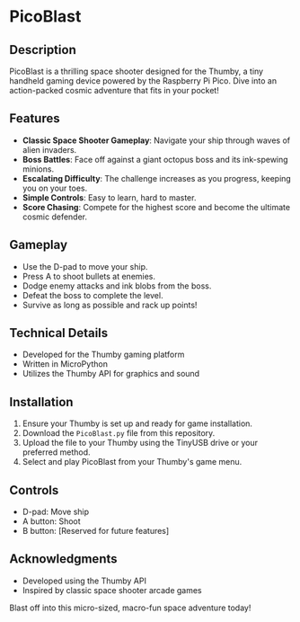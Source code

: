 # PicoBlast

## Description
PicoBlast is a thrilling space shooter designed for the Thumby, a tiny handheld gaming device powered by the Raspberry Pi Pico. Dive into an action-packed cosmic adventure that fits in your pocket!

## Features
- **Classic Space Shooter Gameplay**: Navigate your ship through waves of alien invaders.
- **Boss Battles**: Face off against a giant octopus boss and its ink-spewing minions.
- **Escalating Difficulty**: The challenge increases as you progress, keeping you on your toes.
- **Simple Controls**: Easy to learn, hard to master.
- **Score Chasing**: Compete for the highest score and become the ultimate cosmic defender.

## Gameplay
- Use the D-pad to move your ship.
- Press A to shoot bullets at enemies.
- Dodge enemy attacks and ink blobs from the boss.
- Defeat the boss to complete the level.
- Survive as long as possible and rack up points!

## Technical Details
- Developed for the Thumby gaming platform
- Written in MicroPython
- Utilizes the Thumby API for graphics and sound

## Installation
1. Ensure your Thumby is set up and ready for game installation.
2. Download the `PicoBlast.py` file from this repository.
3. Upload the file to your Thumby using the TinyUSB drive or your preferred method.
4. Select and play PicoBlast from your Thumby's game menu.

## Controls
- D-pad: Move ship
- A button: Shoot
- B button: [Reserved for future features]


## Acknowledgments
- Developed using the Thumby API
- Inspired by classic space shooter arcade games

Blast off into this micro-sized, macro-fun space adventure today!
